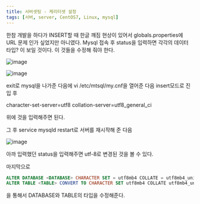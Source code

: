 ```yaml
---
title: 서버셋팅 - 케리터셋 설정
tags: [서버, server, CentOS7, Linux, mysql]
---
```


한참 개발을 하다가 INSERT할 때 한글 깨짐 현상이 있어서 globals.properties에 URL 문제 인가 싶었지만 아니였다.
Mysql 접속 후 status을 입력하면 각각의 데이터 타입? 이 보일 것이다. 이 것들을 수정해 줘야 한다.

<!--more-->

![image](https://user-images.githubusercontent.com/49426352/144711004-9d84c4eb-eb4f-4121-8720-0f13e6b9d092.png)

![image](https://user-images.githubusercontent.com/49426352/144711006-25031f20-ef3e-40b4-9ce0-acec76fee576.png)

exit로 mysql을 나가준 다음에
vi /etc/mtsql/my.cnf을 열어준 다음 
insert모드로 진입 후 

character-set-server=utf8 
collation-server=utf8_general_ci

위에 것을 입력해주면 된다.

그 후 service mysqld restart로 서버를
재시작해 준 다음

![image](https://user-images.githubusercontent.com/49426352/144711009-b33528f4-b80d-45c3-b7a5-8675025e26c9.png)

아까 입력했던 status을 입력해주면 
utf-8로 변경된 것을 볼 수 있다.

마지막으로
``` sql 
ALTER DATABASE <DATABASE> CHARACTER SET = utf8mb4 COLLATE = utf8mb4_unicode_ci;
ALTER TABLE <TABLE> CONVERT TO CHARACTER SET utf8mb4 COLLATE utf8mb4_unicode_ci;
```
을 통해서 DATABASE와 TABLE의 타입을 수정해준다.
